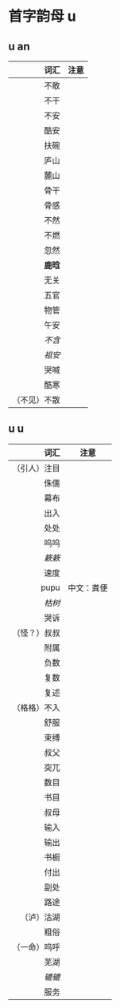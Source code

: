# 首字韵母 u
## u an
|词汇|注意|
|----:|----|
|不敢||
|不干||
|不安||
|酷安||
|扶碗||
|庐山||
|麓山||
|骨干||
|骨感||
|不然||
|不燃||
|忽然||
|**鹿晗**||
|无关||
|五官||
|物管||
|午安||
|*不含*||
|*祖安*||
|哭喊||
|酷寒||
|（不见）不散||

## u u
|词汇|注意|
|----:|----|
|（引人）注目||
|侏儒||
|幕布||
|出入||
|处处||
|呜呜||
|*簌簌*||
|速度||
|pupu|中文：粪便|
|*枯树*||
|哭诉||
|（怪？）叔叔||
|附属||
|负数||
|复数||
|复述||
|（格格）不入||
|舒服||
|束缚||
|叔父||
|突兀||
|数目||
|书目||
|叔母||
|输入||
|输出||
|书橱||
|付出||
|副处||
|路途||
|（泸）沽湖||
|粗俗||
|（一命）呜呼||
|芜湖||
|*辘辘*||
|服务||


